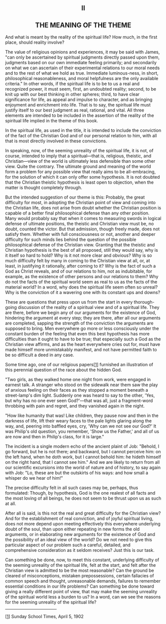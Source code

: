 <body>
 
 
   <h2 align="center">II</h2>
 
   <h2 align="center">THE MEANING OF THE THEME</h2>
 
   <p>And what is meant by the reality of the spiritual life? How much, in the first place, should reality involve?</p>
 
   <p>The value of religious opinions and experiences, it may be said with James, "can only be ascertained by
   spiritual judgments directly passed upon them, judgments based on our own immediate feeling primarily; and
   secondarily on what we can ascertain of their experimental relations to our moral needs and to the rest of what we
   hold as true. Immediate luminous-ness, in short, philosophical reasonableness, and moral helpfulness are the only
   available criteria." In other words, if the spiritual life is to be to us a real and recognized power, it must
   seem, first, an undoubted reality; second, to be knit up with our best thinking in other spheres; third, to have
   clear significance for life, as appeal and impulse to character, and as bringing enjoyment and enrichment into life.
   That is to say, the spiritual life must justify itself to our best judgment as real, rational, and vital. All three
   elements are intended to be included in the assertion of the reality of the spiritual life implied in the theme of
   this book.</p>
 
   <p>In the spiritual life, as used in the title, it is intended to include the conviction of the fact of the Christian
   God and of our personal relation to him, with all that is most directly involved in these convictions.</p>
 
   <p>In speaking, now, of the seeming unreality of the spiritual life, it is not, of course, intended to imply that a
   spiritual—that is, religious, theistic, and Christian—view of the world is ultimately less defensible than some other
   view. Quite the contrary. The ultimate ground and meaning of the world form a problem for any possible view that
   really aims to be all-embracing, for the solution of which it can only offer some hypothesis. It is not doubted that
   the Christian theistic hypothesis is least open to objection, when the matter is thought completely through.</p>
 
   <p>But the intended suggestion of our theme is this: Probably, the great difficulty for most, in adopting the
   Christian point of view and coming into the Christian life, does not arise from doubt whether the Christian position
   is capable of a better final philosophical defense than any other position. Many would probably say that when it
   comes to measuring swords in logical defense of ultimate positions, the theistic and Christian view must be, no
   doubt, counted the victor. But that admission, though freely made, does not satisfy them. Whether with full
   consciousness or not, another and deeper difficulty for such minds lies behind the question of the possible
   philosophical defense of the Christian view. Granting that the theistic and Christian hypothesis is the best of all
   proposed, still they would say, why is it itself so hard to hold? Why is it not more clear and obvious? Why is so
   much difficulty felt by many in coming to the Christian view at all, or, at least, in justifying it rationally, after
   coming to it? Why is the fact of such a God as Christ reveals, and of our relations to him, not as indubitable, for
   example, as the existence of other persons and our relations to them? Why do not the facts of the spiritual world
   seem as real to us as the facts of the material world? In a word, why does the spiritual life seem often so unreal?
   Why is the conviction of it a wavering one with its constant ups and downs?</p>
 
   <p>These are questions that press upon us from the start in every thorough-going discussion of the reality of a
   spiritual view and of a spiritual life. They are there, before we begin any of our arguments for the existence of
   God, hindering the argument at every step; they are there, after all our arguments are completed, sapping the
   strength of the conviction the arguments are supposed to bring. Men everywhere go more or less consciously under the
   constant burden of the feeling that even this best hypothesis has more difficulties than it ought to have to be true;
   that especially such a God as the Christian view affirms, and as the heart everywhere cries out for, must have made
   himself more unmistakably manifest, and not have permitted faith to be so difficult a deed in any case.</p>
 
   <p>Some time ago, one of our religious papers[<a name="text1" href="#foot1">1</a>] furnished an illustration of this
   perennial question of the race about the hidden God.</p>
 
   <p>"Two girls, as they walked home one night from work, were engaged in earnest talk. A stranger who stood on
   the sidewalk near them saw the play of anxious feeling on their faces as they stopped a moment beneath a
   street-lamp's dim light. Suddenly one was heard to say to the other, 'Yes, but why has no one ever seen
   God?'—that was all, just a fragment-word throbbing with pain and regret, and they vanished again in the
   night.</p>
 
   <p>"How like humanity that was! Like children, they pause now and then in the darkness of life, lift their weary
   faces to the pale lights glaring along the way, and, peering into baffled eyes, cry, 'Why can we not see our
   God?' It was Philip's old question, you remember, 'Show us the Father,' and all of us are now and
   then in Philip's class, for it is large."</p>
 
   <p>The incident is a single modern echo of the ancient plaint of Job: "Behold, I go forward, but he is not
   there; and backward, but I cannot perceive him: on the left hand, when he doth work, but I cannot behold him: he
   hideth himself on the right hand, that I cannot see him." And we are likely to return from all our scientific
   excursions into the world of nature and of history, to say again with Job: "Lo, these are but the outskirts of
   his ways: and how small a whisper do we hear of him!"</p>
 
   <p>The precise difficulty felt in all such cases may be, perhaps, thus formulated: Though, by hypothesis, God is the
   one realest of all facts and the most loving of all beings, he does not seem to be thrust upon us as such at all.</p>
 
   <p>After all is said, is this not the real and great difficulty for the Christian view? And for the establishment of
   real conviction, and of joyful spiritual living, does not more depend upon meeting effectively this everywhere
   underlying doubt of the soul, than upon either repeating in new forms the old arguments, or in elaborating new
   arguments for the existence of God and the possibility of an ideal view of the world? Do we not need to give this
   particular aspect of our problem such a careful, detailed, and comprehensive consideration as it seldom receives?
   Just this is our task.</p>
 
   <p>Can something be done, now, to meet this constant, underlying difficulty of the seeming unreality of the spiritual
   life, felt at the start, and felt after the Christian view is admitted to be the most reasonable? Can the ground be
   cleared of misconceptions, mistaken prepossessions, certain fallacies of common speech and thought, unreasonable
   demands, failures to remember essential conditions in our life problems? Can something be done toward giving a really
   different point of view, that may make the seeming unreality of the spiritual world less a burden to us? In a word,
   can we see the reasons for the seeming unreality of the spiritual life?</p>
   <hr width="33%" align="left">
 
   <p>[<a name="foot1" href="#text1">1</a>] Sunday School Times, April 5, 1902</p>
 </body>